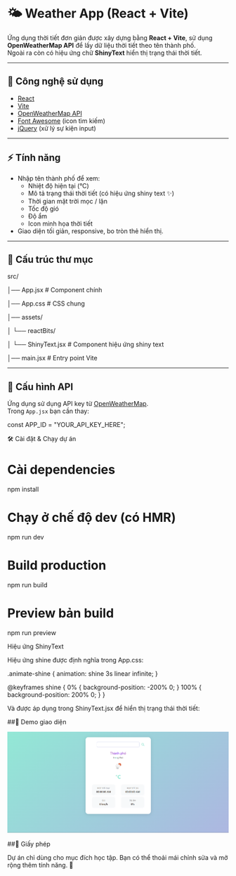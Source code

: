 # 🌤 Weather App (React + Vite)

Ứng dụng thời tiết đơn giản được xây dựng bằng **React + Vite**, sử dụng **OpenWeatherMap API** để lấy dữ liệu thời tiết theo tên thành phố.  
Ngoài ra còn có hiệu ứng chữ **ShinyText** hiển thị trạng thái thời tiết.

---

## 🚀 Công nghệ sử dụng
- [React](https://react.dev/)
- [Vite](https://vitejs.dev/)
- [OpenWeatherMap API](https://openweathermap.org/api)
- [Font Awesome](https://fontawesome.com/) (icon tìm kiếm)
- [jQuery](https://jquery.com/) (xử lý sự kiện input)

---

## ⚡ Tính năng
- Nhập tên thành phố để xem:
  - Nhiệt độ hiện tại (°C)
  - Mô tả trạng thái thời tiết (có hiệu ứng shiny text ✨)
  - Thời gian mặt trời mọc / lặn
  - Tốc độ gió
  - Độ ẩm
  - Icon minh họa thời tiết
- Giao diện tối giản, responsive, bo tròn thẻ hiển thị.

---

## 📂 Cấu trúc thư mục

src/

│── App.jsx # Component chính

│── App.css # CSS chung

│── assets/

│ └── reactBits/

│ └── ShinyText.jsx # Component hiệu ứng shiny text

│── main.jsx # Entry point Vite

---

## 🔑 Cấu hình API
Ứng dụng sử dụng API key từ [OpenWeatherMap](https://openweathermap.org/api).  
Trong `App.jsx` bạn cần thay:

const APP_ID = "YOUR_API_KEY_HERE";

🛠 Cài đặt & Chạy dự án
# Cài dependencies
npm install

# Chạy ở chế độ dev (có HMR)
npm run dev

# Build production
npm run build

# Preview bản build
npm run preview


Hiệu ứng ShinyText

Hiệu ứng shine được định nghĩa trong App.css:

.animate-shine {
  animation: shine 3s linear infinite;
}

@keyframes shine {
  0%   { background-position: -200% 0; }
  100% { background-position: 200% 0; }
}


Và được áp dụng trong ShinyText.jsx để hiển thị trạng thái thời tiết:

<ShinyText
  text="Trời nhiều mây"
  disabled={false}
  speed={3}
  className="weather-state"
/>

##📸 Demo giao diện


![alt text](image.png)

##📜 Giấy phép

Dự án chỉ dùng cho mục đích học tập.
Bạn có thể thoải mái chỉnh sửa và mở rộng thêm tính năng. 🚀